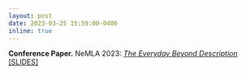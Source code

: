 ```yaml
---
layout: post
date: 2023-03-25 15:59:00-0400
inline: true
---
```


<strong>Conference Paper.</strong> NeMLA 2023: <em>[The Everyday Beyond Description](https://cfplist.com/nemla/Home/S/19838)</em> [[SLIDES]](/assets/pdf/Litvack-Katzman_NeMLA_2023.pdf)
